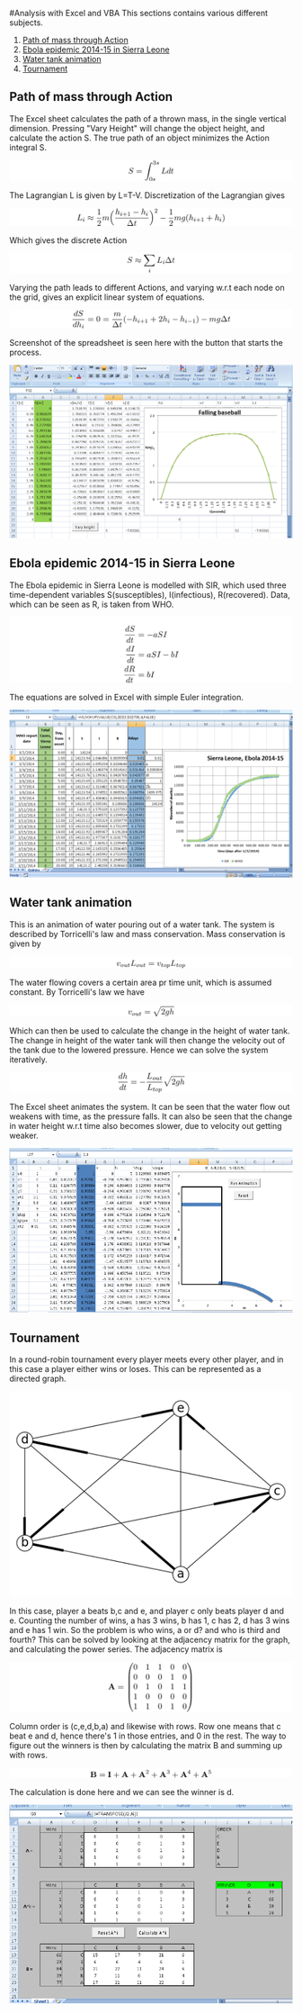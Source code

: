 #Analysis with Excel and VBA
This sections contains various different subjects.

1. [Path of mass through Action](https://github.com/mintDan/ExcelFun#path-of-mass-through-action)
2. [Ebola epidemic 2014-15 in Sierra Leone](https://github.com/mintDan/ExcelFun#ebola-epidemic-2014-15-in-sierra-leone)
3. [Water tank animation](https://github.com/mintDan/ExcelFun#water-tank-animation)
4. [Tournament](https://github.com/mintDan/ExcelFun#tournament)

## Path of mass through Action
The Excel sheet calculates the path of a thrown mass, in the single vertical dimension. Pressing "Vary Height" will change the object height, and calculate the action S. The true path of an object minimizes the Action integral S.

![Sint.png](https://github.com/mintDan/ExcelFun/blob/master/figs/Sint.png)

The Lagrangian L is given by L=T-V. Discretization of the Lagrangian gives

![Lapprox.png](https://github.com/mintDan/ExcelFun/blob/master/figs/Lapprox.png)

Which gives the discrete Action

![Sapprox.png](https://github.com/mintDan/ExcelFun/blob/master/figs/Sapprox.png)

Varying the path leads to different Actions, and varying w.r.t each node on the grid, gives an explicit linear system of equations.

![Svary.png](https://github.com/mintDan/ExcelFun/blob/master/figs/Svary.png)

Screenshot of the spreadsheet is seen here with the button that starts the process.

![Sheet.png](https://github.com/mintDan/ExcelFun/blob/master/figs/Sheet.PNG)

## Ebola epidemic 2014-15 in Sierra Leone
The Ebola epidemic in Sierra Leone is modelled with SIR, which used three time-dependent variables S(susceptibles), I(infectious), R(recovered). Data, which can be seen as R, is taken from WHO.

![Guinea.png](https://github.com/mintDan/ExcelFun/blob/master/figs/SIR.png)

The equations are solved in Excel with simple Euler integration.

![Guinea.png](https://github.com/mintDan/ExcelFun/blob/master/figs/Ebola.PNG)


## Water tank animation
This is an animation of water pouring out of a water tank. The system is described by Torricelli's law and mass conservation. Mass conservation is given by

![Wt.png](https://github.com/mintDan/ExcelFun/blob/master/figs/WTmass.png)

The water flowing covers a certain area pr time unit, which is assumed constant. By Torricelli's law we have

![Wt.png](https://github.com/mintDan/ExcelFun/blob/master/figs/WTvout.png)

Which can then be used to calculate the change in the height of water tank. The change in height of the water tank will then change the velocity out of the tank due to the lowered pressure. Hence we can solve the system iteratively.

![Wt.png](https://github.com/mintDan/ExcelFun/blob/master/figs/WTh.png)

The Excel sheet animates the system. It can be seen that the water flow out weakens with time, as the pressure falls. It can also be seen that the change in water height w.r.t time also becomes slower, due to velocity out getting weaker.

![Wt.png](https://github.com/mintDan/ExcelFun/blob/master/figs/Watertank.PNG)


## Tournament
In a round-robin tournament every player meets every other player, and in this case a player either wins or loses. This can be represented as a directed graph.
<p align="center">
  <img src="https://github.com/mintDan/ExcelFun/blob/master/figs/Tourney.png?raw=true" alt="Sublime's custom image"/>
</p>


In this case, player a beats b,c and e, and player c only beats player d and e. Counting the number of wins, a has 3 wins, b has 1, c has 2, d has 3 wins and e has 1 win. 
So the problem is who wins, a or d? and who is third and fourth? This can be solved by looking at the adjacency matrix for the graph, and calculating the power series.
The adjacency matrix is

![Sheet.png](https://github.com/mintDan/ExcelFun/blob/master/figs/AdjMatrix.png)

Column order is (c,e,d,b,a) and likewise with rows. Row one means that c beat e and d, hence there's 1 in those entries, and 0 in the rest.
The way to figure out the winners is then by calculating the matrix B and summing up with rows.

![Sheet.png](https://github.com/mintDan/ExcelFun/blob/master/figs/BMatrix.png)

The calculation is done here and we can see the winner is d.

![Sheet.png](https://github.com/mintDan/ExcelFun/blob/master/figs/TSheet.PNG)